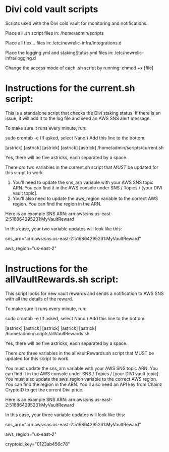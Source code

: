 # Divi cold vault scripts

Scripts used with the Divi cold vault for monitoring and notifications.

Place all .sh script files in: /home/admin/scripts

Place all flex... files in: /etc/newrelic-infra/integrations.d

Place the logging.yml and stakingStatus.yml files in: /etc/newrelic-infra/logging.d

Change the access mode of each .sh script by running: chmod +x [file]

# Instructions for the current.sh script:

This is a standalone script that checks the Divi staking status. If there is an issue, it will add it to the log file and send an AWS SNS alert message.

To make sure it runs every minute, run:

sudo crontab -e
(If asked, select Nano.)
Add this line to the bottom:

[astrick] [astrick] [astrick] [astrick] [astrick] /home/admin/scripts/current.sh

Yes, there will be five astricks, each separated by a space.

There *are* two variables in the current.sh script that *MUST* be updated for this script to work.

1. You'll need to update the sns_arn variable with your AWS SNS topic ARN. You can find it in the AWS console under SNS / Topics / [your DIVI vault topic].
2. You'll also need to update the aws_region variable to the correct AWS region. You can find the region in the ARN.

Here is an example SNS ARN:
arn:aws:sns:us-east-2:516864295231:MyVaultReward

In this case, your two variable updates will look like this:

sns_arn="arn:aws:sns:us-east-2:516864295231:MyVaultReward"

aws_region="us-east-2"


# Instructions for the allVaultRewards.sh script:

This script looks for new vault rewards and sends a notification to AWS SNS with all the details of the reward.

To make sure it runs every minute, run:

sudo crontab -e (If asked, select Nano.) Add this line to the bottom:

[astrick] [astrick] [astrick] [astrick] [astrick] /home/admin/scripts/allVaultRewards.sh

Yes, there will be five astricks, each separated by a space.

There *are* three variables in the allVaultRewards.sh script that MUST be updated for this script to work.

You must update the sns_arn variable with your AWS SNS topic ARN. You can find it in the AWS console under SNS / Topics / [your DIVI vault topic].
You must also update the aws_region variable to the correct AWS region. You can find the region in the ARN.
You'll also need an API key from Chainz CryptoID to get the current Divi price.

Here is an example SNS ARN: arn:aws:sns:us-east-2:516864295231:MyVaultReward

In this case, your three variable updates will look like this:

sns_arn="arn:aws:sns:us-east-2:516864295231:MyVaultReward"

aws_region="us-east-2"

cryptoid_key="0123ab456c78"
